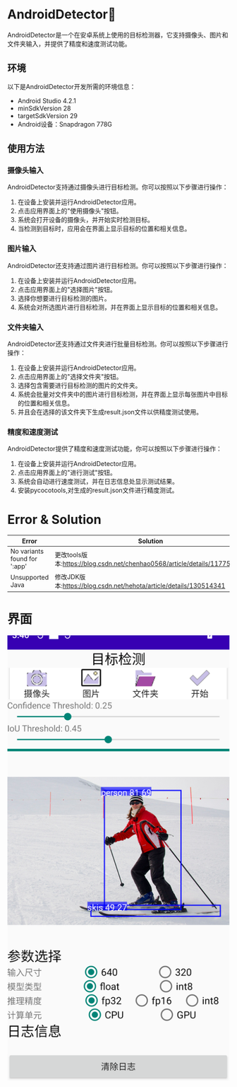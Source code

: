 # AndroidDetector🚀
AndroidDetector是一个在安卓系统上使用的目标检测器，它支持摄像头、图片和文件夹输入，并提供了精度和速度测试功能。

## 环境
以下是AndroidDetector开发所需的环境信息：
* Android Studio 4.2.1
* minSdkVersion 28
* targetSdkVersion 29
* Android设备：Snapdragon 778G

## 使用方法

### 摄像头输入
AndroidDetector支持通过摄像头进行目标检测。你可以按照以下步骤进行操作：

1. 在设备上安装并运行AndroidDetector应用。
2. 点击应用界面上的"使用摄像头"按钮。
3. 系统会打开设备的摄像头，并开始实时检测目标。
4. 当检测到目标时，应用会在界面上显示目标的位置和相关信息。

### 图片输入
AndroidDetector还支持通过图片进行目标检测。你可以按照以下步骤进行操作：

1. 在设备上安装并运行AndroidDetector应用。
2. 点击应用界面上的"选择图片"按钮。
3. 选择你想要进行目标检测的图片。
4. 系统会对所选图片进行目标检测，并在界面上显示目标的位置和相关信息。

### 文件夹输入
AndroidDetector还支持通过文件夹进行批量目标检测。你可以按照以下步骤进行操作：

1. 在设备上安装并运行AndroidDetector应用。
2. 点击应用界面上的"选择文件夹"按钮。
3. 选择包含需要进行目标检测的图片的文件夹。
4. 系统会批量对文件夹中的图片进行目标检测，并在界面上显示每张图片中目标的位置和相关信息。
5. 并且会在选择的该文件夹下生成result.json文件以供精度测试使用。

### 精度和速度测试
AndroidDetector提供了精度和速度测试功能，你可以按照以下步骤进行操作：

1. 在设备上安装并运行AndroidDetector应用。
2. 点击应用界面上的"进行测试"按钮。
3. 系统会自动进行速度测试，并在日志信息处显示测试结果。
4. 安装pycocotools,对生成的result.json文件进行精度测试。

# Error & Solution
| Error | Solution |
| ------------- | -------- |
| No variants found for ':app'| 更改tools版本:https://blog.csdn.net/chenhao0568/article/details/117754675 |
| Unsupported Java| 修改JDK版本:https://blog.csdn.net/hehota/article/details/130514341 |
# 界面
![zhujiemian](app/src/main/assets/mian.png)
